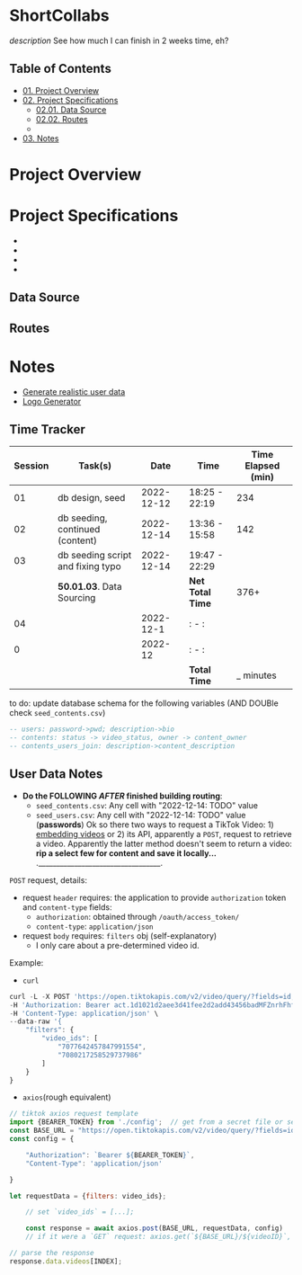 # ShortCollabs
*description*
See how much I can finish in 2 weeks time, eh?

## Table of Contents
- [01. Project Overview]()
- [02. Project Specifications]()
  - [02.01. Data Source]()
  - [02.02. Routes]()
  - []()
- [03. Notes]()

# Project Overview


# Project Specifications
- 
- 
- 
- 

## Data Source


## Routes

# Notes
- [Generate realistic user data](https://www.npmjs.com/package/@faker-js/faker)
- [Logo Generator](https://logoipsum.com/)

## Time Tracker
|Session|Task(s)|Date|Time|Time Elapsed (min)|
|-|-|-|-|-|
|01|db design, seed|2022-12-12|18:25 - 22:19|234|
|02|db seeding, continued (content)|2022-12-14|13:36 - 15:58|142|
|03|db seeding script and fixing typo|2022-12-14|19:47 - 22:29||
||**50.01.03**. Data Sourcing||**Net Total Time**|376+|
|04||2022-12-1|: - :||
|0||2022-12|: - :||
||||**Total Time**|_ minutes|

to do:
update database schema for the following variables (AND DOUBle check `seed_contents.csv`)
```sql
-- users: password->pwd; description->bio
-- contents: status -> video_status, owner -> content_owner
-- contents_users_join: description->content_description
```


## User Data Notes
- **Do the FOLLOWING *AFTER* finished building routing**:
	- `seed_contents.csv`: Any cell with "2022-12-14: TODO" value
	- `seed_users.csv`: Any cell with "2022-12-14: TODO" value (**passwords**)
Ok so there two ways to request a TikTok Video: 1) [embedding videos](https://developers.tiktok.com/doc/embed-videos/) or 2) its API, apparently a `POST`, request to retrieve a video. Apparently the latter method doesn't seem to return a video: **rip a select few for content and save it locally...** .__________________________________.

`POST` request, details:
- request `header` requires: the application to provide `authorization` token and `content-type` fields:
	- `authorization`: obtained through `/oauth/access_token/`
	- `content-type`: `application/json`
- request `body` requires: `filters` obj (self-explanatory)
	- I only care about a pre-determined video id.

Example:
- `curl`
```js
curl -L -X POST 'https://open.tiktokapis.com/v2/video/query/?fields=id,title' \
-H 'Authorization: Bearer act.1d1021d2aee3d41fee2d2add43456badMFZnrhFhfWotu3Ecuiuka27L56lr!2323' \
-H 'Content-Type: application/json' \
--data-raw '{
    "filters": {
        "video_ids": [
            "7077642457847991554",
            "7080217258529737986"
        ]
    }
}
```
- `axios`(rough equivalent)
```js
// tiktok axios request template
import {BEARER_TOKEN} from './config';	// get from a secret file or server env.
const BASE_URL = "https://open.tiktokapis.com/v2/video/query/?fields=id,title";
const config = {

	"Authorization": `Bearer ${BEARER_TOKEN}`,
	"Content-Type": 'application/json'

}

let requestData = {filters: video_ids};

	// set `video_ids` = [...];

	const response = await axios.post(BASE_URL, requestData, config)
	// if it were a `GET` request: axios.get(`${BASE_URL}/${videoID}`, config);

// parse the response
response.data.videos[INDEX];
```

